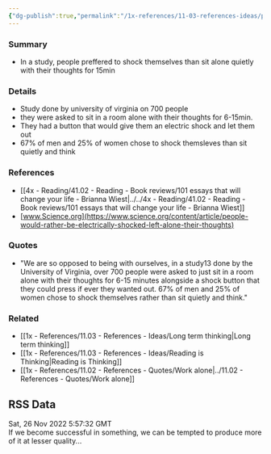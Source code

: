 ```yaml
---
{"dg-publish":true,"permalink":"/1x-references/11-03-references-ideas/people-would-rather-get-electric-shock-than-sit-with-their-own-thoughts/","dgHomeLink":true,"dgPassFrontmatter":false,"dgShowBacklinks":true,"dgShowLocalGraph":false,"dgShowInlineTitle":true}
---
```



### Summary
- In a study, people preffered to shock themselves than sit alone quietly with their thoughts for 15min

### Details
- Study done by university of virginia on 700 people
- they were asked to sit in a room alone with their thoughts for 6-15min.
- They had a button that would give them an electric shock and let them out
- 67% of men and 25% of women chose to shock themsleves than sit quietly and think

### References
- [[4x - Reading/41.02 - Reading - Book reviews/101 essays that will change your life - Brianna Wiest|../../4x - Reading/41.02 - Reading - Book reviews/101 essays that will change your life - Brianna Wiest]]
- [www.Science.org](https://www.science.org/content/article/people-would-rather-be-electrically-shocked-left-alone-their-thoughts)

### Quotes
- "We are so opposed to being with ourselves, in a study13 done by the University of Virginia, over 700 people were asked to just sit in a room alone with their thoughts for 6-15 minutes alongside a shock button that they could press if ever they wanted out. 67% of men and 25% of women chose to shock themselves rather than sit quietly and think."

### Related
- [[1x - References/11.03 - References - Ideas/Long term thinking|Long term thinking]]
- [[1x - References/11.03 - References - Ideas/Reading is Thinking|Reading is Thinking]]
- [[1x - References/11.02 - References - Quotes/Work alone|../11.02 - References - Quotes/Work alone]]

## RSS Data
<div class='date'>Sat, 26 Nov 2022 5:57:32 GMT</div>
<div class='description'>If we become successful in something, we can be tempted to produce more of it at lesser quality...</div>